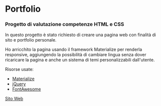 # Portfolio
### Progetto di valutazione competenze HTML e CSS

In questo progetto è stato richiesto di creare una pagina web con finalità di sito e portfolio personale.

Ho arricchito la pagina usando il framework Materialize per renderla responsive, aggiungendo la possibilità di cambiare lingua senza dover ricaricare la pagina e anche un sistema di temi personalizzabili dall'utente.



Risorse usate:

- [Materialize](https://materializecss.com/) 
- [jQuery](https://jquery.com/)
- [FontAwesome](https://fontawesome.com/)

[Sito Web](https://kyraminol.github.io/s2i-projects/portfolio/)
